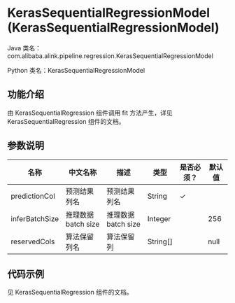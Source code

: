 # KerasSequentialRegressionModel (KerasSequentialRegressionModel)
Java 类名：com.alibaba.alink.pipeline.regression.KerasSequentialRegressionModel

Python 类名：KerasSequentialRegressionModel


## 功能介绍
由 KerasSequentialRegression 组件调用 fit 方法产生，详见 KerasSequentialRegression 组件的文档。


## 参数说明
| 名称 | 中文名称 | 描述 | 类型 | 是否必须？ | 默认值 |
| --- | --- | --- | --- | --- | --- |
| predictionCol | 预测结果列名 | 预测结果列名 | String | ✓ |  |
| inferBatchSize | 推理数据batch size | 推理数据batch size | Integer |  | 256 |
| reservedCols | 算法保留列名 | 算法保留列 | String[] |  | null |


## 代码示例
见 KerasSequentialRegression 组件的文档。
